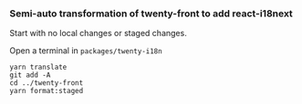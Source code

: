 ### Semi-auto transformation of twenty-front to add react-i18next

Start with no local changes or staged changes.

Open a terminal in `packages/twenty-i18n`
```shell
yarn translate
git add -A
cd ../twenty-front
yarn format:staged
```

